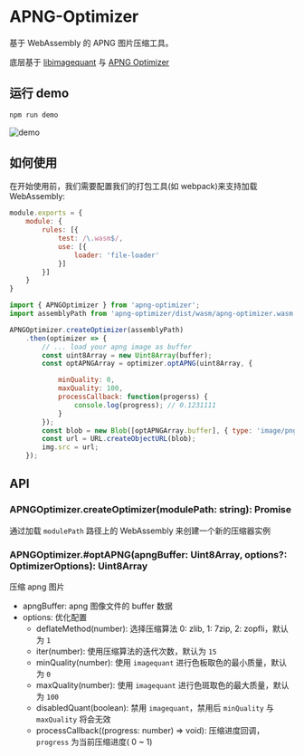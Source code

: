 # APNG-Optimizer

基于 WebAssembly 的 APNG 图片压缩工具。

底层基于 [libimagequant](https://github.com/ImageOptim/libimagequant) 与 [APNG Optimizer](https://sourceforge.net/projects/apng/files/APNG_Optimizer/)

## 运行 demo

```sh
npm run demo
```

![demo](https://st0.dancf.com/csc/208/configs/system/20210101-113557-8d27.png)

## 如何使用

在开始使用前，我们需要配置我们的打包工具(如 webpack)来支持加载 WebAssembly:

```js
module.exports = {
    module: {
        rules: [{
            test: /\.wasm$/,
            use: [{
                loader: 'file-loader'
            }]
        }]
    }
}
```


```js
import { APNGOptimizer } from 'apng-optimizer';
import assemblyPath from 'apng-optimizer/dist/wasm/apng-optimizer.wasm';

APNGOptimizer.createOptimizer(assemblyPath)
    .then(optimizer => {
        // ... load your apng image as buffer
        const uint8Array = new Uint8Array(buffer);
        const optAPNGArray = optimizer.optAPNG(uint8Array, {

            minQuality: 0,
            maxQuality: 100,
            processCallback: function(progerss) {
                console.log(progress); // 0.1231111
            }
        });
        const blob = new Blob([optAPNGArray.buffer], { type: 'image/png' });
        const url = URL.createObjectURL(blob);
        img.src = url;
    });
```

## API

### APNGOptimizer.createOptimizer(modulePath: string): Promise<APNGOptimizer>

通过加载 `modulePath` 路径上的 WebAssembly 来创建一个新的压缩器实例

### APNGOptimizer.#optAPNG(apngBuffer: Uint8Array, options?: OptimizerOptions): Uint8Array

压缩 apng 图片
+ apngBuffer: apng 图像文件的 buffer 数据
+ options: 优化配置
    + deflateMethod(number): 选择压缩算法 0: zlib, 1: 7zip, 2: zopfli，默认为 `1`
    + iter(number): 使用压缩算法的迭代次数，默认为 `15`
    + minQuality(number): 使用 `imagequant` 进行色板取色的最小质量，默认为 `0`
    + maxQuality(number): 使用 `imagequant` 进行色斑取色的最大质量，默认为 `100`
    + disabledQuant(boolean): 禁用 `imagequant`，禁用后 `minQuality` 与 `maxQuality` 将会无效
    + processCallback((progress: number) => void): 压缩进度回调，`progress` 为当前压缩进度( 0 ~ 1)

